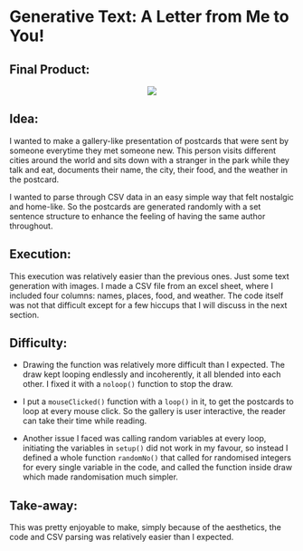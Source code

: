 # Generative Text: A Letter from Me to You! 

## Final Product:

<p align="center">
  <img src="https://media.giphy.com/media/JaBoo7XMMjVoKW6gZn/giphy.gif"=true>
</p>

## Idea:

I wanted to make a gallery-like presentation of postcards that were sent by someone everytime they met someone new. This person visits different cities around the world and sits down with a stranger in the park while they talk and eat, documents their name, the city, their food, and the weather in the postcard. 

I wanted to parse through CSV data in an easy simple way that felt nostalgic and home-like. So the postcards are generated randomly with a set sentence structure to enhance the feeling of having the same author throughout. 

## Execution:

This execution was relatively easier than the previous ones. Just some text generation with images. I made a CSV file from an excel sheet, where I included four columns: names, places, food, and weather. The code itself was not that difficult except for a few hiccups that I will discuss in the next section.

## Difficulty:

  - Drawing the function was relatively more difficult than I expected. The draw kept looping endlessly and incoherently, it all blended into each other. I fixed it with a `noloop()` function to stop the draw. 
  - I put a `mouseClicked()` function with a `loop()` in it, to get the postcards to loop at every mouse click. So the gallery is user interactive, the reader can take their time while reading.

  - Another issue I faced was calling random variables at every loop, initiating the variables in `setup()` did not work in my favour, so instead I defined a whole function `randomNo()` that called for randomised integers for every single variable in the code, and called the function inside draw which made randomisation much simpler. 
 
 ## Take-away: 
 
 This was pretty enjoyable to make, simply because of the aesthetics, the code and CSV parsing was relatively easier than I expected. 
